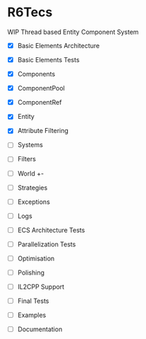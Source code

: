 # R6Tecs
WIP Thread based Entity Component System

- [x] Basic Elements Architecture
- [x] Basic Elements Tests
- [x] Components
- [x] ComponentPool
- [x] ComponentRef
- [x] Entity
- [x] Attribute Filtering
- [ ] Systems
- [ ] Filters
- [ ] World +-
- [ ] Strategies
- [ ] Exceptions
- [ ] Logs
- [ ] ECS Architecture Tests
- [ ] Parallelization Tests
- [ ] Optimisation
- [ ] Polishing
- [ ] IL2CPP Support
- [ ] Final Tests
- [ ] Examples
- [ ] Documentation

